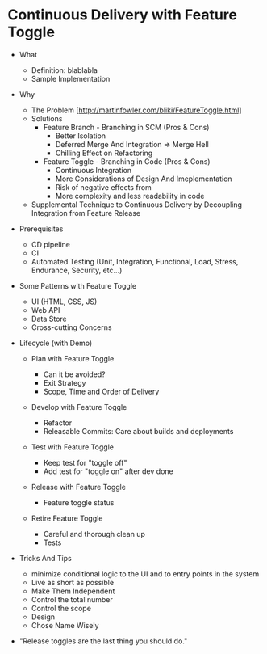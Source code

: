 Continuous Delivery with Feature Toggle
==============

- What
	- Definition: blablabla
	- Sample Implementation

- Why
	- The Problem [http://martinfowler.com/bliki/FeatureToggle.html]
	- Solutions
	    - Feature Branch - Branching in SCM (Pros & Cons)
	        + Better Isolation
	        - Deferred Merge And Integration => Merge Hell
	        - Chilling Effect on Refactoring
	    - Feature Toggle - Branching in Code (Pros & Cons)
	        + Continuous Integration
	        - More Considerations of Design And Imeplementation
	        - Risk of negative effects from
	        - More complexity and less readability in code
	- Supplemental Technique to Continuous Delivery by Decoupling Integration from Feature Release

- Prerequisites
    - CD pipeline
    - CI
    - Automated Testing (Unit, Integration, Functional, Load, Stress, Endurance, Security, etc...)

- Some Patterns with Feature Toggle
	- UI (HTML, CSS, JS)
	- Web API
	- Data Store
	- Cross-cutting Concerns

- Lifecycle (with Demo)
	- Plan with Feature Toggle
	    - Can it be avoided?
	    - Exit Strategy
	    - Scope, Time and Order of Delivery

	- Develop with Feature Toggle
	    - Refactor
	    - Releasable Commits: Care about builds and deployments 

	- Test with Feature Toggle
	    - Keep test for "toggle off"
	    - Add test for "toggle on" after dev done

	- Release with Feature Toggle
	    - Feature toggle status

	- Retire Feature Toggle
	    - Careful and thorough clean up
	    - Tests

- Tricks And Tips
	- minimize conditional logic to the UI and to entry points in the system
    - Live as short as possible
    - Make Them Independent
    - Control the total number
    - Control the scope
    - Design
    - Chose Name Wisely

- "Release toggles are the last thing you should do." 
